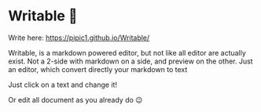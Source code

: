 # Writable 📝

Write here: https://pipic1.github.io/Writable/

Writable, is a markdown powered editor, but not like all editor are actually exist.
Not a 2-side with markdown on a side, and preview on the other. Just an editor, which convert directly your markdown to text

Just click on a text and change it!

Or edit all document as you already do 😉 
